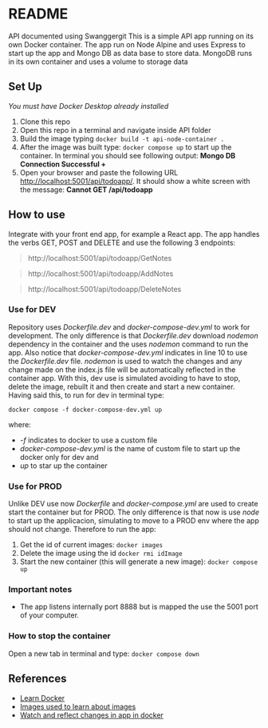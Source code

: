 # README

API documented using Swanggergit
This is a simple API app running on its own Docker container. The app run on Node Alpine and uses Express to start up the app and Mongo DB as data base to store data.
MongoDB runs in its own container and uses a volume to storage data

## Set Up

_You must have Docker Desktop already installed_

1. Clone this repo
2. Open this repo in a terminal and navigate inside API folder
3. Build the image typing `docker build -t api-node-container .`
4. After the image was built type: `docker compose up` to start up the container. In terminal you should see following output:
   **Mongo DB Connection Successful +**
5. Open your browser and paste the following URL [http://localhost:5001/api/todoapp/](http://localhost:5001/api/todoapp/). It should show a white screen with the message:
   **Cannot GET /api/todoapp**

## How to use

Integrate with your front end app, for example a React app. The app handles the verbs GET, POST and DELETE and use the following 3 endpoints:

> http://localhost:5001/api/todoapp/GetNotes

> http://localhost:5001/api/todoapp/AddNotes

> http://localhost:5001/api/todoapp/DeleteNotes

### Use for DEV

Repository uses _Dockerfile.dev_ and _docker-compose-dev.yml_ to work for development. The only difference is that _Dockerfile.dev_ download _nodemon_ dependency in the container and the uses _nodemon_ command to run the app. Also notice that _docker-compose-dev.yml_ indicates in line 10 to use the _Dockerfile.dev_ file.
_nodemon_ is used to watch the changes and any change made on the index.js file will be automatically reflected in the container app. With this, dev use is simulated avoiding to have to stop, delete the image, rebuilt it and then create and start a new container.
Having said this, to run for dev in terminal type:

`docker compose -f docker-compose-dev.yml up`

where:

- _-f_ indicates to docker to use a custom file
- _docker-compose-dev.yml_ is the name of custom file to start up the docker only for dev and
- _up_ to star up the container

### Use for PROD

Unlike DEV use now _Dockerfile_ and _docker-compose.yml_ are used to create start the container but for PROD. The only difference is that now is use _node_ to start up the applicacion, simulating to move to a PROD env where the app should not change.
Therefore to run the app:

1. Get the id of current images: `docker images`
2. Delete the image using the id `docker rmi idImage`
3. Start the new container (this will generate a new image): `docker compose up`

### Important notes

- The app listens internally port 8888 but is mapped the use the 5001 port of your computer.

### How to stop the container

Open a new tab in terminal and type:
`docker compose down`

## References

- [Learn Docker](https://www.youtube.com/watch?v=CV_Uf3Dq-EU)
- [Images used to learn about images](https://www.youtube.com/watch?v=pg19Z8LL06w&t=2912s)
- [Watch and reflect changes in app in docker](https://youtu.be/4Dko5W96WHg?si=Z-HCOucrObvj_mLo&t=4959)
